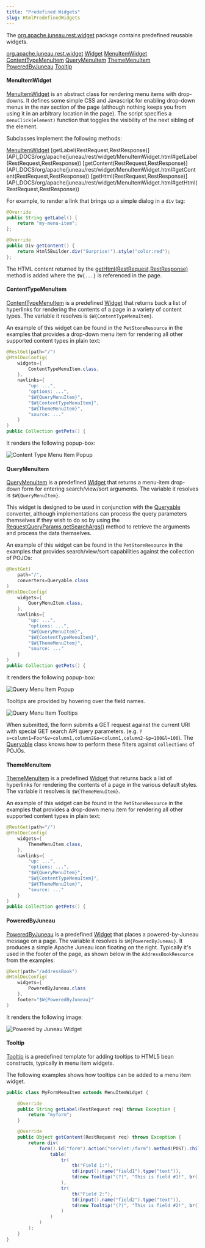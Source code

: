 ```yaml
---
title: "Predefined Widgets"
slug: HtmlPredefinedWidgets
---
```


The <a href="/site/apidocs/org/apache/juneau/rest/widget/package-summary.html" target="_blank">org.apache.juneau.rest.widget</a> package contains predefined reusable widgets.

<tree>
<node-0><java-package><a href="/site/apidocs/org/apache/juneau/rest/widget/package-summary.html" target="_blank">org.apache.juneau.rest.widget</a></java-package></node-0>
<node-1><javac-class><a href="/site/apidocs/org/apache/juneau/rest/widget/Widget.html" target="_blank">Widget</a></javac-class> <javac-class><a href="/site/apidocs/org/apache/juneau/rest/widget/MenuItemWidget.html" target="_blank">MenuItemWidget</a></javac-class> <javac-class><a href="/site/apidocs/org/apache/juneau/rest/widget/ContentTypeMenuItem.html" target="_blank">ContentTypeMenuItem</a></javac-class> <javac-class><a href="/site/apidocs/org/apache/juneau/rest/widget/QueryMenuItem.html" target="_blank">QueryMenuItem</a></javac-class> <javac-class><a href="/site/apidocs/org/apache/juneau/rest/widget/ThemeMenuItem.html" target="_blank">ThemeMenuItem</a></javac-class> <javac-class><a href="/site/apidocs/org/apache/juneau/rest/widget/PoweredByJuneau.html" target="_blank">PoweredByJuneau</a></javac-class> <javac-class><a href="/site/apidocs/org/apache/juneau/rest/widget/Tooltip.html" target="_blank">Tooltip</a></javac-class></node-1>
</tree>

#### MenuItemWidget

<a href="/site/apidocs/org/apache/juneau/rest/widget/MenuItemWidget.html" target="_blank">MenuItemWidget</a> is an abstract class for rendering menu
items with drop-downs.
It defines some simple CSS and Javascript for enabling drop-down menus in the nav section of the page (although nothing
keeps you from using it in an arbitrary location in the page).
The script specifies a `menuClick(element)` function that toggles the visibility of the next sibling of the element.

Subclasses implement the following methods:

<tree>
<node-0><java-class><a href="/site/apidocs/org/apache/juneau/rest/widget/MenuItemWidget.html" target="_blank">MenuItemWidget</a></java-class></node-0>
<node-1><javac-method>[getLabel(RestRequest,RestResponse)](API_DOCS/org/apache/juneau/rest/widget/MenuItemWidget.html#getLabel(RestRequest,RestResponse))</javac-method> <javac-method>[getContent(RestRequest,RestResponse)](API_DOCS/org/apache/juneau/rest/widget/MenuItemWidget.html#getContent(RestRequest,RestResponse))</javac-method> <javac-method>[getHtml(RestRequest,RestResponse)](API_DOCS/org/apache/juneau/rest/widget/MenuItemWidget.html#getHtml(RestRequest,RestResponse))</javac-method></node-1>
</tree>

For example, to render a link that brings up a simple dialog in a `div` tag:

```java
@Override
public String getLabel() {
    return "my-menu-item";
};

@Override
public Div getContent() {
    return Html5Builder.div("Surprise!").style("color:red");
};
```

The HTML content returned by the [getHtml(RestRequest,RestResponse)](API_DOCS/org/apache/juneau/rest/widget/MenuItemWidget.html#getHtml(RestRequest,RestResponse)) method is added where the `$W{...}` is referenced in the page.

#### ContentTypeMenuItem

<a href="/site/apidocs/org/apache/juneau/rest/widget/ContentTypeMenuItem.html" target="_blank">ContentTypeMenuItem</a> is a predefined <a href="/site/apidocs/org/apache/juneau/rest/widget/Widget.html" target="_blank">Widget</a> that
returns back a list of hyperlinks for rendering the contents of a page in a variety of content types.
The variable it resolves is `$W{ContentTypeMenuItem}`.

An example of this widget can be found in the `PetStoreResource` in the examples that provides a drop-down menu item for
rendering all other supported content types in plain text:

```java
@RestGet(path="/")
@HtmlDocConfig(
    widgets={
        ContentTypeMenuItem.class,
    },
    navlinks={
        "up: ...",
        "options: ...",
        "$W{QueryMenuItem}",
        "$W{ContentTypeMenuItem}",
        "$W{ThemeMenuItem}",
        "source: ..."
    }
)
public Collection getPets() {
```

It renders the following popup-box:

![Content Type Menu Item Popup](/img/doc-files/jrs.HtmlDocAnnotation.PredefinedWidgets.1.png)

#### QueryMenuItem

<a href="/site/apidocs/org/apache/juneau/rest/widget/QueryMenuItem.html" target="_blank">QueryMenuItem</a> is a predefined <a href="/site/apidocs/org/apache/juneau/rest/widget/Widget.html" target="_blank">Widget</a> that returns a
menu-item drop-down form for entering search/view/sort arguments.
The variable it resolves is `$W{QueryMenuItem}`.

This widget is designed to be used in conjunction with the <a href="/site/apidocs/org/apache/juneau/rest/converter/Queryable.html" target="_blank">Queryable</a> converter, although implementations can process the query parameters themselves if they wish to do so by using the [RequestQueryParams.getSearchArgs()](API_DOCS/org/apache/juneau/rest/httppart/RequestQueryParams.html#getSearchArgs()) method to retrieve the arguments and process the data themselves.

An example of this widget can be found in the `PetStoreResource` in the examples that provides search/view/sort
capabilities against the collection of POJOs:

```java
@RestGet(
    path="/",
    converters=Queryable.class
)
@HtmlDocConfig(
    widgets={
        QueryMenuItem.class,
    },
    navlinks={
        "up: ...",
        "options: ...",
        "$W{QueryMenuItem}",
        "$W{ContentTypeMenuItem}",
        "$W{ThemeMenuItem}",
        "source: ..."
    }
)
public Collection getPets() {
```

It renders the following popup-box:

![Query Menu Item Popup](/img/doc-files/jrs.HtmlDocAnnotation.PredefinedWidgets.2.png)

Tooltips are provided by hovering over the field names.

![Query Menu Item Tooltips](/img/doc-files/jrs.HtmlDocAnnotation.PredefinedWidgets.3.png)

When submitted, the form submits a GET request against the current URI with special GET search API query parameters.
(e.g. `?s=column1=Foo*&v=column1,column2&o=column1,column2-&p=100&l=100`).
The <a href="/site/apidocs/org/apache/juneau/rest/converter/Queryable.html" target="_blank">Queryable</a> class knows how to perform these filters
against `collections` of POJOs.

#### ThemeMenuItem

<a href="/site/apidocs/org/apache/juneau/rest/widget/ThemeMenuItem.html" target="_blank">ThemeMenuItem</a> is a predefined <a href="/site/apidocs/org/apache/juneau/rest/widget/Widget.html" target="_blank">Widget</a> that returns back
a list of hyperlinks for rendering the contents of a page in the various default styles.
The variable it resolves is `$W{ThemeMenuItem}`.

An example of this widget can be found in the `PetStoreResource` in the examples that provides a drop-down menu item for
rendering all other supported content types in plain text:

```java
@RestGet(path="/")
@HtmlDocConfig(
    widgets={
        ThemeMenuItem.class,
    },
    navlinks={
        "up: ...",
        "options: ...",
        "$W{QueryMenuItem}",
        "$W{ContentTypeMenuItem}",
        "$W{ThemeMenuItem}",
        "source: ..."
    }
)
public Collection getPets() {
```

#### PoweredByJuneau

<a href="/site/apidocs/org/apache/juneau/rest/widget/PoweredByJuneau.html" target="_blank">PoweredByJuneau</a> is a predefined <a href="/site/apidocs/org/apache/juneau/rest/widget/Widget.html" target="_blank">Widget</a> that places a
powered-by-Juneau message on a page.
The variable it resolves is `$W{PoweredByJuneau}`.
It produces a simple Apache Juneau icon floating on the right.
Typically it's used in the footer of the page, as shown below in the `AddressBookResource` from the examples:

```java
@Rest(path="/addressBook")
@HtmlDocConfig(
    widgets={
        PoweredByJuneau.class
    },
    footer="$W{PoweredByJuneau}"
)
```

It renders the following image:

![Powered by Juneau Widget](/img/doc-files/jrs.HtmlDocAnnotation.PredefinedWidgets.4.png)

#### Tooltip

<a href="/site/apidocs/org/apache/juneau/rest/widget/Tooltip.html" target="_blank">Tooltip</a> is a predefined template for adding tooltips to HTML5
bean constructs, typically in menu item widgets.

The following examples shows how tooltips can be added to a menu item widget.

```java
public class MyFormMenuItem extends MenuItemWidget {

    @Override
    public String getLabel(RestRequest req) throws Exception {
        return "myform";
    }

    @Override
    public Object getContent(RestRequest req) throws Exception {
        return div(
            form().id("form").action("servlet:/form").method(POST).children(
                table(
                    tr(
                        th("Field 1:"),
                        td(input().name("field1").type("text")),
                        td(new Tooltip("(?)", "This is field #1!", br(), "(e.g. '", code("Foo"), "')"))
                    ),
                    tr(
                        th("Field 2:"),
                        td(input().name("field2").type("text")),
                        td(new Tooltip("(?)", "This is field #2!", br(), "(e.g. '", code("Bar"), "')"))
                    )
                )
            )
        );
    }
}
```
